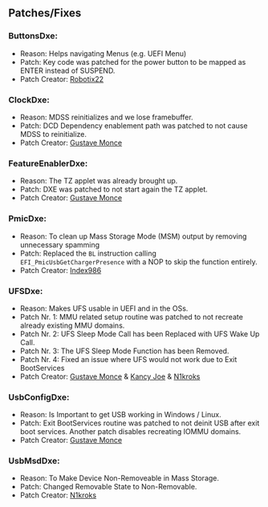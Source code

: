 ## Patches/Fixes

### ButtonsDxe:

- Reason: Helps navigating Menus (e.g. UEFI Menu)
- Patch: Key code was patched for the power button to be mapped as ENTER instead of SUSPEND.
- Patch Creator: [Robotix22](https://github.com/Robotix22)

### ClockDxe:

- Reason: MDSS reinitializes and we lose framebuffer.
- Patch: DCD Dependency enablement path was patched to not cause MDSS to reinitialize.
- Patch Creator: [Gustave Monce](https://github.com/gus33000)

### FeatureEnablerDxe:

- Reason: The TZ applet was already brought up.
- Patch: DXE was patched to not start again the TZ applet.
- Patch Creator: [Gustave Monce](https://github.com/gus33000)

### PmicDxe:

- Reason: To clean up Mass Storage Mode (MSM) output by removing unnecessary spamming
- Patch: Replaced the ```BL``` instruction calling ```EFI_PmicUsbGetChargerPresence``` with a NOP to skip the function entirely.
- Patch Creator: [Index986](https://github.com/index986)

### UFSDxe:

- Reason: Makes UFS usable in UEFI and in the OSs.
- Patch Nr. 1: MMU related setup routine was patched to not recreate already existing MMU domains.
- Patch Nr. 2: UFS Sleep Mode Call has been Replaced with UFS Wake Up Call.
- Patch Nr. 3: The UFS Sleep Mode Function has been Removed.
- Patch Nr. 4: Fixed an issue where UFS would not work due to Exit BootServices
- Patch Creator: [Gustave Monce](https://github.com/gus33000) & [Kancy Joe](https://github.com/sunflower2333) & [N1kroks](https://github.com/N1kroks)

### UsbConfigDxe:

- Reason: Is Important to get USB working in Windows / Linux.
- Patch: Exit BootServices routine was patched to not deinit USB after exit boot services. Another patch disables recreating IOMMU domains.
- Patch Creator: [Gustave Monce](https://github.com/gus33000)

### UsbMsdDxe:

- Reason: To Make Device Non-Removeable in Mass Storage.
- Patch: Changed Removable State to Non-Removable.
- Patch Creator: [N1kroks](https://github.com/N1kroks)
